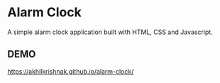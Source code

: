 # Alarm Clock

A simple alarm clock application built with HTML, CSS and Javascript.

## DEMO

https://akhilkrishnak.github.io/alarm-clock/
